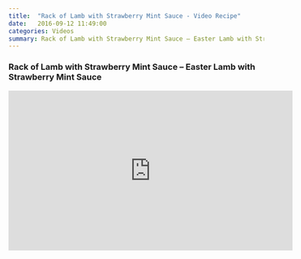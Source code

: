 ```yaml
---
title:  "Rack of Lamb with Strawberry Mint Sauce - Video Recipe"
date:   2016-09-12 11:49:00
categories: Videos
summary: Rack of Lamb with Strawberry Mint Sauce – Easter Lamb with Strawberry Mint Sauce
---
```


### Rack of Lamb with Strawberry Mint Sauce – Easter Lamb with Strawberry Mint Sauce

<iframe width="560" height="315" src="https://www.youtube.com/embed/uR6q8_WNfBE" frameborder="0" allowfullscreen></iframe>
